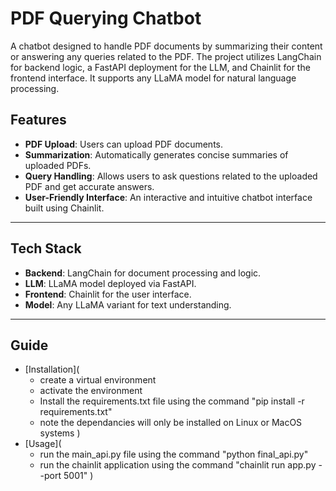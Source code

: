 # PDF Querying Chatbot
A chatbot designed to handle PDF documents by summarizing their content or answering any queries related to the PDF. The project utilizes LangChain for backend logic, a FastAPI deployment for the LLM, and Chainlit for the frontend interface. It supports any LLaMA model for natural language processing.
## Features

- **PDF Upload**: Users can upload PDF documents.
- **Summarization**: Automatically generates concise summaries of uploaded PDFs.
- **Query Handling**: Allows users to ask questions related to the uploaded PDF and get accurate answers.
- **User-Friendly Interface**: An interactive and intuitive chatbot interface built using Chainlit.

---

## Tech Stack

- **Backend**: LangChain for document processing and logic.
- **LLM**: LLaMA model deployed via FastAPI.
- **Frontend**: Chainlit for the user interface.
- **Model**: Any LLaMA variant for text understanding.

---

## Guide

- [Installation](
    - create a virtual environment
    - activate the environment
    - Install the requirements.txt file using the command "pip install -r requirements.txt"
    - note the dependancies will only be installed on Linux or MacOS systems 
)
- [Usage](
    - run the main_api.py file using the command "python final_api.py"
    - run the chainlit application using the command "chainlit run app.py --port 5001"
)

